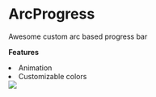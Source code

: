 # ArcProgress
Awesome custom arc based progress bar
 
 
<b> Features </b>

<li> Animation </li>
<li> Customizable colors </li>


<img src="http://image.prntscr.com/image/36e9269374ba42e1a4590c088c0db15e.png" >
